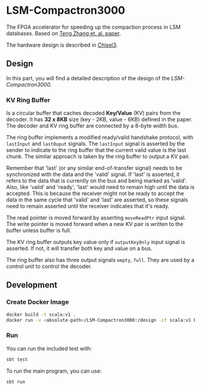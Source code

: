 LSM-Compactron3000
=======================

The FPGA accelerator for speeding up the compaction process in LSM databases.
Based on [Teng Zhang et. al. paper](https://www.usenix.org/system/files/fast20-zhang_teng.pdf).

The hardware design is described in [Chisel3](https://github.com/chipsalliance/chisel).

## Design

In this part, you will find a detailed description of the design of the *LSM-Compactron3000*.

### KV Ring Buffer

Is a circular buffer that caches decoded **Key/Value** (KV) pairs from the decoder. It has **32 x 8KB** size (key - 2KB, value - 6KB) defined in the paper. The decoder and KV ring buffer are connected by a 8-byte width bus. 

The ring buffer implements a modified ready/valid handshake protocol, with `lastInput` and `lastOuput` signals. The `lastInput` signal is asserted by the sender to indicate to the ring buffer that the current valid value is the last chunk. The similar approach is taken by the ring buffer to output a KV pair.

Remember that 'last' (or any similar end-of-transfer signal) needs to be synchronized with the data and the 'valid' signal. If 'last' is asserted, it refers to the data that is currently on the bus and being marked as 'valid'. Also, like 'valid' and 'ready', 'last' would need to remain high until the data is accepted. This is because the receiver might not be ready to accept the data in the same cycle that 'valid' and 'last' are asserted, so these signals need to remain asserted until the receiver indicates that it's ready.

The read pointer is moved forward by asserting `moveReadPtr` input signal. The write pointer is moved forward when a new KV pair is written to the buffer unless buffer is full.

The KV ring buffer outputs key value only if `outputKeyOnly` input signal is asserted. If not, it will transfer both key and value on a bus.

The ring buffer also has three output signals `empty`, `full`. They are used by a control unit to control the decoder.

## Development

### Create Docker Image

```bash
docker build -t scala:v1 .
docker run -v <absolute-path>/LSM-Compactron3000:/design -it scala:v1 bash
```

### Run

You can run the included test with:
```sh
sbt test
```

To run the main program, you can use:
```sh
sbt run
```
